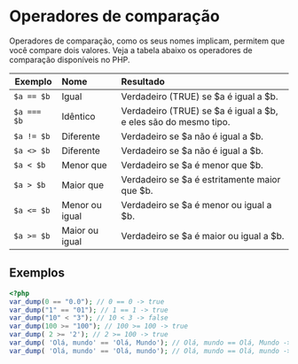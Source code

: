 # Operadores de comparação

Operadores de comparação, como os seus nomes implicam, permitem que você compare dois valores. Veja a tabela abaixo os operadores de comparação disponíveis no PHP.

| Exemplo   |      Nome      |  Resultado |
|-------- |:-------------------|:--------|
| `$a == $b`     |  Igual        | Verdadeiro (TRUE) se $a é igual a $b.      |
| `$a === $b`      |   Idêntico      |   Verdadeiro (TRUE) se $a é igual a $b, e eles são do mesmo tipo.       |
| `$a != $b`      | Diferente                      | Verdadeiro se $a não é igual a $b.    |
| `$a <> $b`      | Diferente|   Verdadeiro se $a não é igual a $b.  |
| `$a < $b`      | Menor que |  Verdadeiro se $a é menor que $b.  |
| `$a > $b`      | Maior que |   Verdadeiro se $a é estritamente maior que $b.   |
| `$a <= $b`     | Menor ou igual |   Verdadeiro se $a é menor ou igual a $b.   |
| `$a >= $b`    | Maior ou igual 	 |   Verdadeiro se $a é maior ou igual a $b.   |

## Exemplos
```php
<?php
var_dump(0 == "0.0"); // 0 == 0 -> true
var_dump("1" == "01"); // 1 == 1 -> true
var_dump("10" < "3"); // 10 < 3 -> false
var_dump(100 >= "100"); // 100 >= 100 -> true
var_dump( 2 >= '2'); // 2 >= 100 -> true
var_dump( 'Olá, mundo' == 'Olá, Mundo'); // Olá, mundo == Olá, Mundo -> false
var_dump( 'Olá, mundo' == 'Olá, mundo'); // Olá, mundo == Olá, mundo -> true
```
